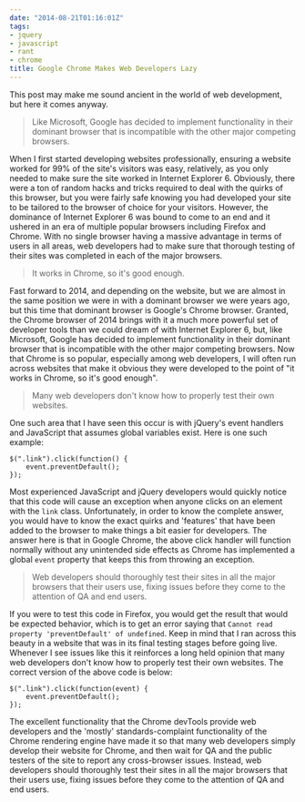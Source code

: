 ```yaml
---
date: "2014-08-21T01:16:01Z"
tags:
- jquery
- javascript
- rant
- chrome
title: Google Chrome Makes Web Developers Lazy
---
```


This post may make me sound ancient in the world of web development, but here it comes anyway. 

>Like Microsoft, Google has decided to implement functionality in their dominant browser that is incompatible with the other major competing browsers.

When I first started developing websites professionally, ensuring a website worked for 99% of the site's visitors was easy, relatively, as you only needed to make sure the site worked in Internet Explorer 6. Obviously, there were a ton of random hacks and tricks required to deal with the quirks of this browser, but you were fairly safe knowing you had developed your site to be tailored to the browser of choice for your visitors. However, the dominance of Internet Explorer 6 was bound to come to an end and it ushered in an era of multiple popular browsers including Firefox and Chrome. With no single browser having a massive advantage in terms of users in all areas, web developers had to make sure that thorough testing of their sites was completed in each of the major browsers.

>It works in Chrome, so it's good enough.

Fast forward to 2014, and depending on the website, but we are almost in the same position we were in with a dominant browser we were years ago, but this time that dominant browser is Google's Chrome browser. Granted, the Chrome browser of 2014 brings with it a much more powerful set of developer tools than we could dream of with Internet Explorer 6, but, like Microsoft, Google has decided to implement functionality in their dominant browser that is incompatible with the other major competing browsers. Now that Chrome is so popular, especially among web developers, I will often run across websites that make it obvious they were developed to the point of "it works in Chrome, so it's good enough".

>Many web developers don't know how to properly test their own websites.

One such area that I have seen this occur is with jQuery's event handlers and JavaScript that assumes global variables exist. Here is one such example:

```
$(".link").click(function() {
    event.preventDefault();
});
```

Most experienced JavaScript and jQuery developers would quickly notice that this code will cause an exception when anyone clicks on an element with the `link` class. Unfortunately, in order to know the complete answer, you would have to know the exact quirks and 'features' that have been added to the browser to make things a bit easier for developers. The answer here is that in Google Chrome, the above click handler will function normally without any unintended side effects as Chrome has implemented a global `event` property that keeps this from throwing an exception.

> Web developers should thoroughly test their sites in all the major browsers that their users use, fixing issues before they come to the attention of QA and end users.

If you were to test this code in Firefox, you would get the result that would be expected behavior, which is to get an error saying that `Cannot read property 'preventDefault' of undefined`. Keep in mind that I ran across this beauty in a website that was in its final testing stages before going live. Whenever I see issues like this it reinforces a long held opinion that many web developers don't know how to properly test their own websites. The correct version of the above code is below:

```
$(".link").click(function(event) {
    event.preventDefault();
});
```

The excellent functionality that the Chrome devTools provide web developers and the 'mostly' standards-complaint functionality of the Chrome rendering engine have made it so that many web developers simply develop their website for Chrome, and then wait for QA and the public testers of the site to report any cross-browser issues. Instead, web developers should thoroughly test their sites in all the major browsers that their users use, fixing issues before they come to the attention of QA and end users.